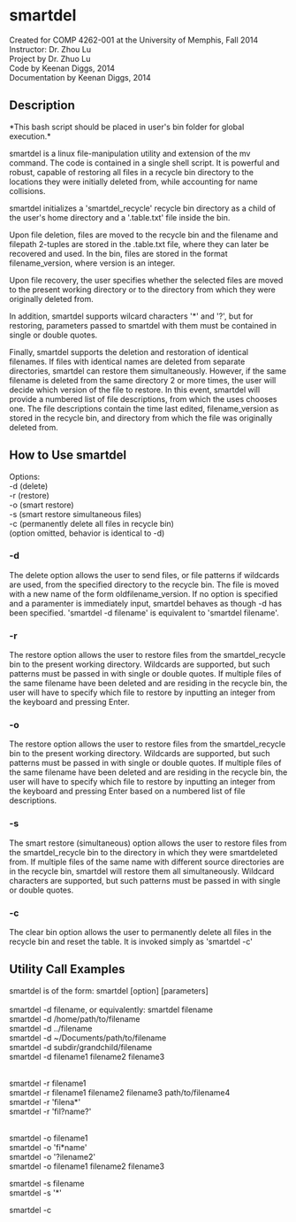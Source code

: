 smartdel
========

Created for COMP 4262-001 at the University of Memphis, Fall 2014<br>
Instructor: Dr. Zhou Lu <br>
Project by Dr. Zhuo Lu <br>
Code by Keenan Diggs, 2014 <br>
Documentation by Keenan Diggs, 2014

<h2>Description</h2>
*This bash script should be placed in user's bin folder for global execution.* <br>

<p> 
smartdel is a linux file-manipulation utility and extension of the mv command. The code is contained in a single shell script. It is powerful and robust, capable of restoring all files in a recycle bin directory to the locations they were initially deleted from, while accounting for name collisions.
</p>

<p> 
smartdel initializes a 'smartdel_recycle' recycle bin directory as a child of the user's home directory and a '.table.txt' file inside the bin.
</p>

<p> 
Upon file deletion, files are moved to the recycle bin and the filename and filepath 2-tuples are stored in the .table.txt file, where they can later be recovered and used. In the bin, files are stored in the format filename_version, where version is an integer.
</p>

<p> 
Upon file recovery, the user specifies whether the selected files are moved to the present working directory or to the directory from which they were originally deleted from.
</p>

<p>
In addition, smartdel supports wilcard characters '*' and '?', but for restoring, parameters passed to smartdel with them must be contained in single or double quotes.
</p>

<p>
Finally, smartdel supports the deletion and restoration of identical filenames. If files with identical names are deleted from separate directories, smartdel can restore them simultaneously. However, if the same filename is deleted from the same directory 2 or more times, the user will decide which version of the file to restore. In this event, smartdel will provide a numbered list of file descriptions, from which the uses chooses one. The file descriptions contain the time last edited, filename_version as stored in the recycle bin, and directory from which the file was originally deleted from.
</p>

<h2>How to Use smartdel</h2>
Options: <br>
-d (delete) <br>
-r (restore) <br>
-o (smart restore) <br>
-s (smart restore simultaneous files) <br>
-c (permanently delete all files in recycle bin) <br>
(option omitted, behavior is identical to -d) 

<h3>-d</h3>
<p>
The delete option allows the user to send files, or file patterns if wildcards are used, from the specified directory to the recycle bin. The file is moved with a new name of the form oldfilename_version. If no option is specified and a paramenter is immediately input, smartdel behaves as though -d has been specified. 'smartdel -d filename' is equivalent to 'smartdel filename'.
</p>

<h3>-r</h3>
<p>
The restore option allows the user to restore files from the smartdel_recycle bin to the present working directory. Wildcards are supported, but such patterns must be passed in with single or double quotes. If multiple files of the same filename have been deleted and are residing in the recycle bin, the user will have to specify which file to restore by inputting an integer from the keyboard and pressing Enter.
</p>

<h3>-o</h3>
<p>
The restore option allows the user to restore files from the smartdel_recycle bin to the present working
directory. Wildcards are supported, but such patterns must be passed in with single or double quotes. If
multiple files of the same filename have been deleted and are residing in the recycle bin, the user will
have to specify which file to restore by inputting an integer from the keyboard and pressing Enter based
on a numbered list of file descriptions.
</p>

<h3>-s</h3>
<p>
The smart restore (simultaneous) option allows the user to restore files from the smartdel_recycle bin to the directory in which they were smartdeleted from. If multiple files of the same name with different source
directories are in the recycle bin, smartdel will restore them all simultaneously. Wildcard characters are
supported, but such patterns must be passed in with single or double quotes.
</p>

<h3>-c</h3>
<p>
The clear bin option allows the user to permanently delete all files in the recycle bin and reset the table.
It is invoked simply as 'smartdel -c'
</p>

<h2>Utility Call Examples</h2>
smartdel is of the form: smartdel [option] [parameters] <br><br>
smartdel -d filename, or equivalently: smartdel filename <br>
smartdel -d /home/path/to/filename <br>
smartdel -d ../filename <br>
smartdel -d ~/Documents/path/to/filename <br>
smartdel -d subdir/grandchild/filename <br>
smartdel -d filename1 filename2 filename3 <br><br>

smartdel -r filename1 <br>
smartdel -r filename1 filename2 filename3 path/to/filename4 <br>
smartdel -r 'filena*' <br>
smartdel -r 'fil?name?' <br><br>

smartdel -o filename1 <br>
smartdel -o 'fi*name' <br>
smartdel -o '?ilename2' <br>
smartdel -o filename1 filename2 filename3

smartdel -s filename <br>
smartdel -s '*'

smartdel -c
